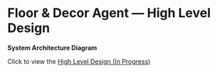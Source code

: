 # Floor & Decor Agent — High Level Design

**System Architecture Diagram**

Click to view the [High Level Design (In Progress)](https://app.diagrams.net/#G1uFiqEy9WKMB-LXCbNMM9NLYY30aCpcLJ#%7B%22pageId%22%3A%22qHsQe4IBkEZ6FA3mfYTi%22%7D)

